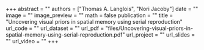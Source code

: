 +++
abstract = ""
authors = ["Thomas A. Langlois", "Nori Jacoby"]
date = ""
image = ""
image_preview = ""
math = false
publication = ""
title = "Uncovering visual priors in spatial memory using serial reproduction"
url_code = ""
url_dataset = ""
url_pdf = "files/Uncovering-visual-priors-in-spatial-memory-using-serial-reproduction.pdf"
url_project = ""
url_slides = ""
url_video = ""
+++